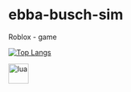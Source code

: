 # ebba-busch-sim

Roblox - game



[![Top Langs](https://github-readme-stats.vercel.app/api/top-langs/?username=elod-sipos&layout=compact)](https://github.com/elod-sipos/github-readme-stats)

</a> <a href="https://www.lua.org/" target="_blank" rel="noreferrer"> <img src="https://upload.wikimedia.org/wikipedia/commons/c/cf/Lua-Logo.svg" alt="lua" width="40" height="40"/> </a> </p> 

